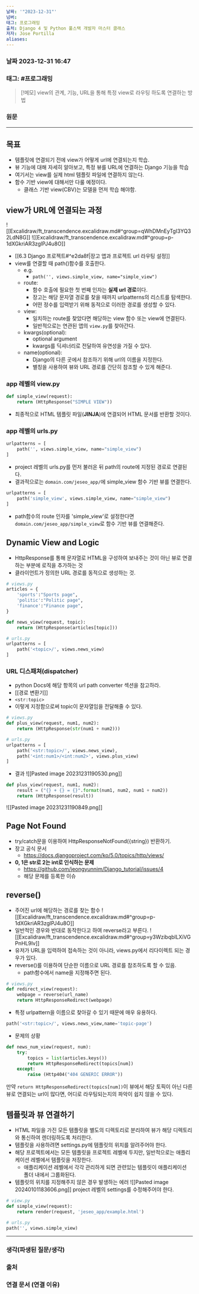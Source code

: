 ```yaml
---
날짜: '"2023-12-31"'
넘버: 
태그: 프로그래밍
출처: Django 4 및 Python 풀스택 개발자 마스터 클래스
저자: Jose Portilla
aliases:
---
```


### 날짜  2023-12-31 16:47

### 태그: #프로그래밍 

>[!메모]
> view의 관계, 기능, URL을 통해 특정 view로 라우팅 하도록 연결하는 방법 

### 원문
---
## 목표
- 템플릿에 연결되기 전에 view가 어떻게 url에 연결되는지 학습.
- 뷰 기능에 대해 자세히 알아보고, 특정 뷰를 URL에 연결하는 Django 기능을 학습
- 여기서는 view를 실제 html 템플릿 파일에 연결하지 않는다.
- 함수 기반 view에 대해서만 다룰 예정이다.
	- 클래스 기반 view(CBV)는 모델을 먼저 학습 해야함.
## view가 URL에 연결되는 과정
![[Excalidraw/ft_transcendence.excalidraw.md#^group=qWhDMnEyTgI3YQ32LdN8G]]
![[Excalidraw/ft_transcendence.excalidraw.md#^group=p-1dXGkriAR3zglPJ4u8O]]

- [[6.3 Django 프로젝트#^e2da8f|장고 앱과 프로젝트 url 라우팅 설정]]
- view를 연결할 때 path()함수를 호출한다.
	- e.g.
		- `path('', views.simple_view, name="simple_view")`
	- route:
		- 함수 호출에 필요한 첫 번째 인자는 **실제 url 경로**이다.
		- 장고는 해당 문자열 경로를 찾을 때까지 urlpatterns의 리스트를 탐색한다.
		- 어떤 정수를 입력받기 위해 동적으로 이러한 경로를 생성할 수 있다.
	- view:
		-  일치하는 route를 찾았다면 해당하는 view 함수 또는 view에 연결된다.
		-  일반적으로는 연관된 앱의 `view.py`를 찾아간다. 
	- kwargs(optional):
		- optional argument
		- kwargs를 딕셔너리로 전달하여 유연성을 가질 수 있다.
	- name(optional):
		-  Django의 다른 곳에서 참조하기 위해 url의 이름을 지정한다.
		-  별칭을 사용하여 뷰와 URL 경로를 간단히 참조할 수 있게 해준다.
### app 레벨의 view.py
```python
def simple_view(request):
	return (HttpResponse("SIMPLE VIEW"))
```
- 최종적으로 HTML 템플릿 파일(**JINJA**)에 연결되어 HTML 문서를 반환할 것이다.
### app 레벨의 urls.py
```python
urlpatterns = [
	path('', views.simple_view, name="simple_view")
]
```
- project 레벨의 urls.py를 먼저 불러온 뒤 path의 route에 지정된 경로로 연결된다.
- 결과적으로는 `domain.com/jeseo_app/`에 simple_view 함수 기반 뷰를 연결한다.
```python
urlpatterns = [
	path('simple_view', views.simple_view, name="simple_view")
]
```
- path함수의 route 인자를 'simple_view'로 설정한다면 `domain.com/jeseo_app/simple_view`로 함수 기반 뷰를 연결해준다.
## Dynamic View and Logic
- HttpResponse를 통해 문자열로 HTML을 구성하여 보내주는 것이 아닌 뷰로 연결하는 부분에 로직을 추가하는 것
- 클라이언트가 정의한 URL 경로를 동적으로 생성하는 것.

```python
# views.py
articles = {
	'sports':"Sports page",
	'politic':"Politic page",
	'finance':"Finance page",
}

def news_view(request, topic):
	return (HttpResponse(articles[topic]))

# urls.py
urlpatterns = [
	path('<topic>/', views.news_view)
]
```
### URL 디스패쳐(dispatcher)
- python Docs에 해당 항목의 url path converter 섹션을 참고하라.
 - [[경로 변환기]]
 - `<str:topic>`
 - 이렇게 지정함으로써 topic이 문자열임을 전달해줄 수 있다.
```python
# views.py
def plus_view(request, num1, num2):
	return (HttpResponse(str(num1 + num2)))

# urls.py
urlpatterns = [
	path('<str:topic>/', views.news_view),
	path('<int:num1>/<int:num2>', views.plus_view)
]
``` 
- 결과
![[Pasted image 20231231190530.png]]
```python
def plus_view(request, num1, num2):
	result = ("{} + {} = {}".format(num1, num2, num1 + num2))
	return (HttpResponse(result))
```
![[Pasted image 20231231190849.png]]
## Page Not Found
- try/catch문을 이용하여 HttpResponseNotFound({string}) 반환하기.
- 장고 공식 문서
	- https://docs.djangoproject.com/ko/5.0/topics/http/views/
- **0, 1은 str로 2는 int로 인식하는 문제** 
	- https://github.com/jeongyunnim/Django_tutorial/issues/4
	- 해당 문제를 등록한 이슈
## reverse()
- 주어진 url에 해당하는 경로를 찾는 함수
![[Excalidraw/ft_transcendence.excalidraw.md#^group=p-1dXGkriAR3zglPJ4u8O]]
- 일반적인 경우와 반대로 동작한다고 하여 reverse라고 부른다.
![[Excalidraw/ft_transcendence.excalidraw.md#^group=y3WzibqblLXiVGPnHL9lv]]
- 유저가 URL을 입력하여 접속하는 것이 아니라, views.py에서 리다이렉트 되는 경우가 있다.
- reverse()를 이용하여 단순한 이름으로 URL 경로를 참조하도록 할 수 있음.
	- path함수에서 name을 지정해주면 된다.
```python
# views.py
def redirect_view(request):
	webpage = reverse(url_name)
	return HttpResponseRedirect(webpage)
```
- 특정 urlpattern을 이름으로 찾아갈 수 있기 때문에 매우 유용하다.
```python
path('<str:topic>/', views.news_view,name='topic-page')
```
- 문제의 상황
```python
def news_num_view(request, num):
	try:
		topics = list(articles.keys())
		return HttpResponseRedirect(topics[num])
	except:
		raise (Http404("404 GENERIC ERROR"))
```
만약 `return HttpResponseRedirect(topics[num])`이 뷰에서 해당 토픽이 아닌 다른 뷰로 연결되는 url이 많다면, 어디로 라우팅되는지의 파악이 쉽지 않을 수 있다.
## 템플릿과 뷰 연결하기
- HTML 파일을 가진 모든 템플릿을 별도의 디렉토리로 분리하여 뷰가 해당 디렉토리와 통신하여 렌더링하도록 처리한다.
- 템플릿을 사용하려면 settings.py에 템플릿의 위치를 알려주어야 한다.
- 해당 프로젝트에서는 모든 템플릿을 프로젝트 레벨에 두지만, 일반적으로는 애플리케이션 레벨에서 템플릿을 저장한다.
	- 애플리케이션 레벨에서 각각 관리하게 되면 관련있는 템플릿이 애플리케이션 폴더 내에서 그룹화된다.
- 템플릿의 위치를 지정해주지 않은 경우 발생하는 에러
![[Pasted image 20240101183606.png]]
project 레벨의 settings를 수정해주어야 한다.
```python
# view.py
def simple_view(request):
	return render(request, 'jeseo_app/example.html')

# urls.py
path('', views.simple_view)


```

---
### 생각(파생된 질문/생각)

### 출처

### 연결 문서 (연결 이유)
